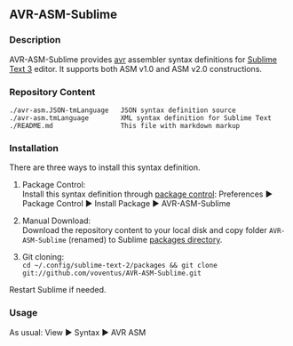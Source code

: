 ## AVR-ASM-Sublime ##

### Description ###

AVR-ASM-Sublime provides [avr](http://atmel.com/) assembler syntax definitions for [Sublime Text 3](http://www.sublimetext.com/) editor. It supports both ASM v1.0 and ASM v2.0 constructions.

### Repository Content ###

    ./avr-asm.JSON-tmLanguage 	JSON syntax definition source
    ./avr-asm.tmLanguage 	   	XML syntax definition for Sublime Text
    ./README.md 				This file with markdown markup

### Installation ###

There are three ways to install this syntax definition.
   
  1. Package Control:  
     Install this syntax definition through [package control](http://wbond.net/sublime_packages/package_control): Preferences &#9658; Package Control &#9658; Install Package &#9658; AVR-ASM-Sublime

  2. Manual Download:  
     Download the repository content to your local disk and copy folder `AVR-ASM-Sublime` (renamed) to Sublime [packages directory](http://sublimetext.info/docs/en/basic_concepts.html#the-packages-directory).

  3. Git cloning:  
     `cd ~/.config/sublime-text-2/packages && git clone git://github.com/voventus/AVR-ASM-Sublime.git`

Restart Sublime if needed.

### Usage ###

As usual: View &#9658; Syntax &#9658; AVR ASM